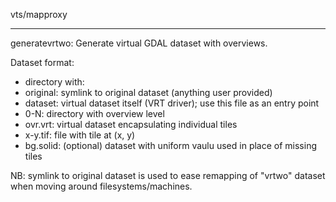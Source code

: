 vts/mapproxy

---

generatevrtwo: Generate virtual GDAL dataset with overviews.

Dataset format:
* directory with:
 * original: symlink to original dataset (anything user provided)
 * dataset: virtual dataset itself (VRT driver); use this file as an entry point
 * 0-N: directory with overview level
  * ovr.vrt: virtual dataset encapsulating individual tiles
  * x-y.tif: file with tile at (x, y)
  * bg.solid: (optional) dataset with uniform vaulu used in place of missing tiles

NB: symlink to original dataset is used to ease remapping of "vrtwo" dataset
when moving around filesystems/machines.
